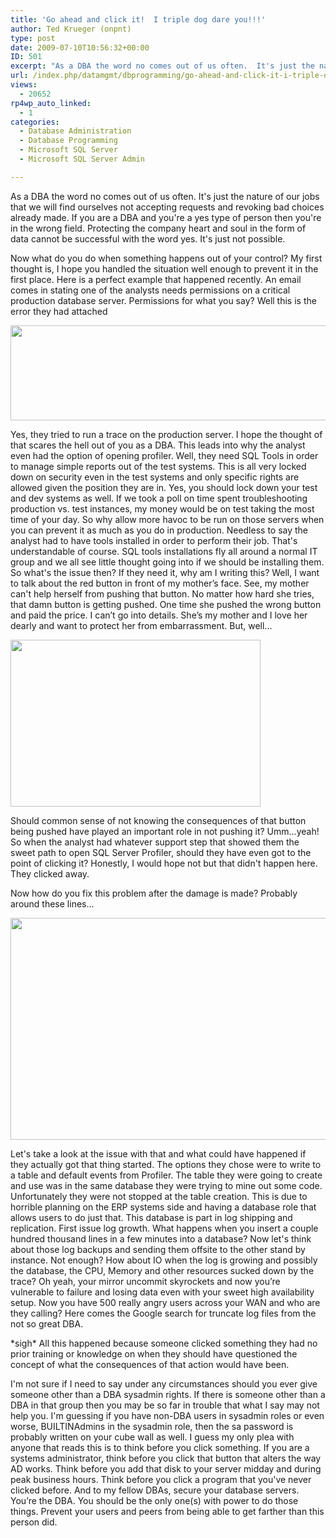 ```yaml
---
title: 'Go ahead and click it!  I triple dog dare you!!!'
author: Ted Krueger (onpnt)
type: post
date: 2009-07-10T10:56:32+00:00
ID: 501
excerpt: "As a DBA the word no comes out of us often.  It's just the nature of our jobs that we will find ourselves not accepting requests and revoking bad choices already made.  If you are a DBA and you're a yes type of person then you're in the wrong field.  Pr&hellip;"
url: /index.php/datamgmt/dbprogramming/go-ahead-and-click-it-i-triple-dog-dare/
views:
  - 20652
rp4wp_auto_linked:
  - 1
categories:
  - Database Administration
  - Database Programming
  - Microsoft SQL Server
  - Microsoft SQL Server Admin

---
```

As a DBA the word no comes out of us often. It's just the nature of our jobs that we will find ourselves not accepting requests and revoking bad choices already made. If you are a DBA and you're a yes type of person then you're in the wrong field. Protecting the company heart and soul in the form of data cannot be successful with the word yes. It's just not possible. 

Now what do you do when something happens out of your control? My first thought is, I hope you handled the situation well enough to prevent it in the first place. Here is a perfect example that happened recently. An email comes in stating one of the analysts needs permissions on a critical production database server. Permissions for what you say? Well this is the error they had attached

<div class="image_block">
  <img src="/wp-content/uploads/blogs/DataMgmt//error_1.gif" alt="" title="" width="754" height="152" />
</div>

Yes, they tried to run a trace on the production server. I hope the thought of that scares the hell out of you as a DBA. This leads into why the analyst even had the option of opening profiler. Well, they need SQL Tools in order to manage simple reports out of the test systems. This is all very locked down on security even in the test systems and only specific rights are allowed given the position they are in. Yes, you should lock down your test and dev systems as well. If we took a poll on time spent troubleshooting production vs. test instances, my money would be on test taking the most time of your day. So why allow more havoc to be run on those servers when you can prevent it as much as you do in production. Needless to say the analyst had to have tools installed in order to perform their job. That's understandable of course. SQL tools installations fly all around a normal IT group and we all see little thought going into if we should be installing them. So what's the issue then? If they need it, why am I writing this? Well, I want to talk about the red button in front of my mother’s face. See, my mother can't help herself from pushing that button. No matter how hard she tries, that damn button is getting pushed. One time she pushed the wrong button and paid the price. I can’t go into details. She’s my mother and I love her dearly and want to protect her from embarrassment. But, well…

<div class="image_block">
  <img src="/wp-content/uploads/blogs/DataMgmt//triple-dog-dare.jpg" alt="" title="" width="400" height="267" />
</div>

Should common sense of not knowing the consequences of that button being pushed have played an important role in not pushing it? Umm…yeah! So when the analyst had whatever support step that showed them the sweet path to open SQL Server Profiler, should they have even got to the point of clicking it? Honestly, I would hope not but that didn't happen here. They clicked away. 

Now how do you fix this problem after the damage is made? Probably around these lines…

<div class="image_block">
  <img src="/wp-content/uploads/blogs/DataMgmt//fixinf_it.gif" alt="" title="" width="537" height="355" />
</div>

Let's take a look at the issue with that and what could have happened if they actually got that thing started. The options they chose were to write to a table and default events from Profiler. The table they were going to create and use was in the same database they were trying to mine out some code. Unfortunately they were not stopped at the table creation. This is due to horrible planning on the ERP systems side and having a database role that allows users to do just that. This database is part in log shipping and replication. First issue log growth. What happens when you insert a couple hundred thousand lines in a few minutes into a database? Now let's think about those log backups and sending them offsite to the other stand by instance. Not enough? How about IO when the log is growing and possibly the database, the CPU, Memory and other resources sucked down by the trace? Oh yeah, your mirror uncommit skyrockets and now you’re vulnerable to failure and losing data even with your sweet high availability setup. Now you have 500 really angry users across your WAN and who are they calling? Here comes the Google search for truncate log files from the not so great DBA. 

\*sigh\* All this happened because someone clicked something they had no prior training or knowledge on when they should have questioned the concept of what the consequences of that action would have been.

I'm not sure if I need to say under any circumstances should you ever give someone other than a DBA sysadmin rights. If there is someone other than a DBA in that group then you may be so far in trouble that what I say may not help you. I'm guessing if you have non-DBA users in sysadmin roles or even worse, BUILTINAdmins in the sysadmin role, then the sa password is probably written on your cube wall as well. I guess my only plea with anyone that reads this is to think before you click something. If you are a systems administrator, think before you click that button that alters the way AD works. Think before you add that disk to your server midday and during peak business hours. Think before you click a program that you've never clicked before. And to my fellow DBAs, secure your database servers. You’re the DBA. You should be the only one(s) with power to do those things. Prevent your users and peers from being able to get farther than this person did.